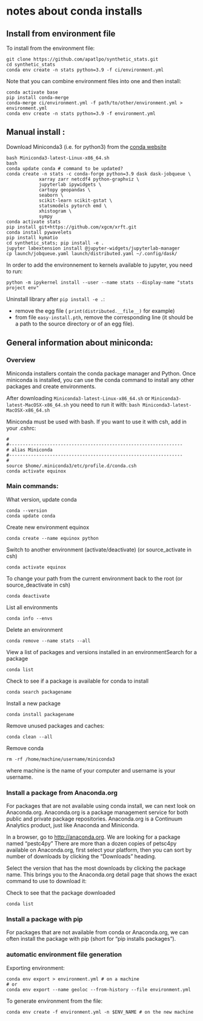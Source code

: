 # notes about conda installs

## Install from environment file

To install from the environment file:

```
git clone https://github.com/apatlpo/synthetic_stats.git
cd synthetic_stats
conda env create -n stats python=3.9 -f ci/environment.yml
```

Note that you can combine environment files into one and then install:

```
conda activate base
pip install conda-merge
conda-merge ci/environment.yml -f path/to/other/environment.yml > environment.yml
conda env create -n stats python=3.9 -f environment.yml
```

## Manual install :

Download Miniconda3 (i.e. for python3) from the [conda website](https://conda.io/miniconda.html)
```
bash Miniconda3-latest-Linux-x86_64.sh
bash
conda update conda # command to be updated?
conda create -n stats -c conda-forge python=3.9 dask dask-jobqueue \
            xarray zarr netcdf4 python-graphviz \
            jupyterlab ipywidgets \
            cartopy geopandas \
            seaborn \
            scikit-learn scikit-gstat \
            statsmodels pytorch emd \
            xhistogram \
            sympy
conda activate stats
pip install git+https://github.com/xgcm/xrft.git
conda install pywavelets
pip install kymatio
cd synthetic_stats; pip install -e .
jupyter labextension install @jupyter-widgets/jupyterlab-manager
cp launch/jobqueue.yaml launch/distributed.yaml ~/.config/dask/
```

In order to add the environnement to kernels available to jupyter, you need to run:
```
python -m ipykernel install --user --name stats --display-name "stats project env"
```

Uninstall library after `pip install -e .`:
- remove the egg file ( `print(distributed.__file__)` for example)
- from file `easy-install.pth`, remove the corresponding line (it should be a path to the source directory or of an egg file).

## General information about miniconda:

### Overview

Miniconda installers contain the conda package manager and Python.
Once miniconda is installed, you can use the conda command to install any other packages and create environments.

After downloading `Miniconda3-latest-Linux-x86_64.sh` or `Miniconda3-latest-MacOSX-x86_64.sh` you need to run it with: `bash Miniconda3-latest-MacOSX-x86_64.sh`

Miniconda must be used with bash. If you want to use it with csh, add in your .cshrc:
```
#
#----------------------------------------------------------------
# alias Miniconda
#----------------------------------------------------------------
#
source $home/.miniconda3/etc/profile.d/conda.csh
conda activate equinox
```

### Main commands:
What version, update conda
```
conda --version
conda update conda
```
Create new environment equinox
```
conda create --name equinox python
```
Switch to another environment (activate/deactivate) (or source_activate in csh)
```
conda activate equinox
```
To change your path from the current environment back to the root (or source_deactivate in csh)
```
conda deactivate
```
List all environments
```
conda info --envs
```
Delete an environment
```
conda remove --name stats --all
```
View a list of packages and versions installed in an environmentSearch for a package
```
conda list
```
Check to see if a package is available for conda to install
```
conda search packagename
```
Install a new package
```
conda install packagename
```
Remove unused packages and caches:
```
conda clean --all
```
Remove conda
```
rm -rf /home/machine/username/miniconda3
```
where machine is the name of your computer and username is your username.


### Install a package from Anaconda.org

For packages that are not available using conda install, we can next look on Anaconda.org. Anaconda.org is a package management service for both public and private package repositories. Anaconda.org is a Continuum Analytics product, just like Anaconda and Miniconda.

In a browser, go to http://anaconda.org. We are looking for a package named “pestc4py”
There are more than a dozen copies of petsc4py available on Anaconda.org, first select your platform, then you can sort by number of downloads by clicking the “Downloads” heading.

Select the version that has the most downloads by clicking the package name. This brings you to the Anaconda.org detail page that shows the exact command to use to download it:

Check to see that the package downloaded
```
conda list
```

### Install a package with pip

For packages that are not available from conda or Anaconda.org, we can often install the package with pip (short for “pip installs packages”).


### automatic environment file generation

Exporting environment:

```
conda env export > environment.yml # on a machine
# or
conda env export --name geoloc --from-history --file environment.yml
```

To generate environment from the file:

```
conda env create -f environment.yml -n $ENV_NAME # on the new machine
```
